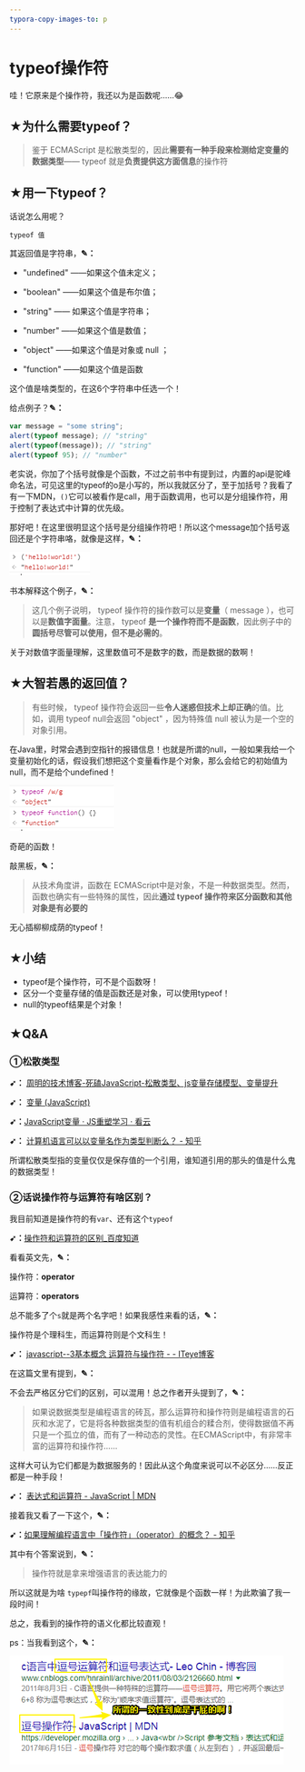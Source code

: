 ```yaml
---
typora-copy-images-to: p
---
```


# typeof操作符

哇！它原来是个操作符，我还以为是函数呢……:joy:

## ★为什么需要typeof？

> 鉴于 ECMAScript 是松散类型的，因此**需要有一种手段来检测给定变量的数据类型**—— typeof 就是**负责提供这方面信息**的操作符

## ★用一下typeof？

话说怎么用呢？

`typeof 值`

其返回值是字符串，**✎：**

- "undefined" ——如果这个值未定义；

- "boolean" ——如果这个值是布尔值；

- "string" —— 如果这个值是字符串；
- "number" ——如果这个值是数值；

- "object" ——如果这个值是对象或 null ；
- "function" ——如果这个值是函数

这个值是啥类型的，在这6个字符串中任选一个！

给点例子？**✎：**

```js
var message = "some string";
alert(typeof message); // "string"
alert(typeof(message)); // "string"
alert(typeof 95); // "number"
```

老实说，你加了个括号就像是个函数，不过之前书中有提到过，内置的api是驼峰命名法，可见这里的typeof的o是小写的，所以我就区分了，至于加括号？我看了有一下MDN，`()`它可以被看作是call，用于函数调用，也可以是分组操作符，用于控制了表达式中计算的优先级。

那好吧！在这里很明显这个括号是分组操作符吧！所以这个message加个括号返回还是个字符串咯，就像是这样，**✎：**

![1536254423503](p/1536254423503.png)

书本解释这个例子，**✎：**

> 这几个例子说明， typeof 操作符的操作数可以是**变量**（ message ），也可以是**数值字面量**。注意，
> typeof **是一个操作符而不是函数**，因此例子中的**圆括号尽管可以使用，但不是必需的**。

关于对数值字面量理解，这里数值可不是数字的数，而是数据的数啊！

## ★大智若愚的返回值？

> 有些时候， typeof 操作符会返回一些**令人迷惑但技术上却正确**的值。比如，调用 typeof null会返回 "object" ，因为特殊值 null 被认为是一个空的对象引用。

在Java里，时常会遇到空指针的报错信息！也就是所谓的null，一般如果我给一个变量初始化的话，假设我们想把这个变量看作是个对象，那么会给它的初始值为null，而不是给个undefined！

![1536254936626](p/1536254936626.png)

奇葩的函数！

敲黑板，**✎：**

> 从技术角度讲，函数在 ECMAScript中是对象，不是一种数据类型。然而，函数也确实有一些特殊的属性，因此**通过 typeof 操作符来区分函数和其他对象是有必要的**

无心插柳柳成荫的typeof！

## ★小结

- typeof是个操作符，可不是个函数呀！
- 区分一个变量存储的值是函数还是对象，可以使用typeof！
- null的typeof结果是个对象！

## ★Q&A

### ①松散类型

**➹：** [周明的技术博客-死磕JavaScript-松散类型、js变量存储模型、变量提升](https://zhoum1118.github.io/javascript/2017/05/12/%E6%9D%BE%E6%95%A3%E7%B1%BB%E5%9E%8B-js%E5%8F%98%E9%87%8F%E5%AD%98%E5%82%A8%E6%A8%A1%E5%9E%8B-%E5%8F%98%E9%87%8F%E6%8F%90%E5%8D%87.html)

**➹：** [变量 (JavaScript)](https://msdn.microsoft.com/zh-cn/library/67defydd(v=vs.94).aspx)

**➹：**[JavaScript变量 · JS重塑学习 · 看云](https://www.kancloud.cn/digest/liao-js/149458)

**➹：** [计算机语言可以以变量名作为类型判断么？ - 知乎](https://www.zhihu.com/question/40873269)

所谓松散类型指的变量仅仅是保存值的一个引用，谁知道引用的那头的值是什么鬼的数据类型！

### ②话说操作符与运算符有啥区别？

我目前知道是操作符的有`var`、还有这个`typeof`

**➹：**[操作符和运算符的区别_百度知道](https://zhidao.baidu.com/question/297794878.html)

看看英文先，**✎：**

操作符：**operator**

运算符：**operators**

总不能多了个`s`就是两个名字吧！如果我感性来看的话，**✎：**

操作符是个理科生，而运算符则是个文科生！

**➹：** [javascript--3基本概念 运算符与操作符 - - ITeye博客](http://zhyp29.iteye.com/blog/2303924)

在这篇文里有提到，**✎：**

不会去严格区分它们的区别，可以混用！总之作者开头提到了，**✎：**

> 如果说数据类型是编程语言的砖瓦，那么运算符和操作符则是编程语言的石灰和水泥了，它是将各种数据类型的值有机组合的糅合剂，使得数据值不再只是一个孤立的值，而有了一种动态的灵性。在ECMAScript中，有非常丰富的运算符和操作符……

这样大可认为它们都是为数据服务的！因此从这个角度来说可以不必区分……反正都是一种手段！

**➹：** [表达式和运算符 - JavaScript | MDN](https://developer.mozilla.org/zh-CN/docs/Web/JavaScript/Guide/Expressions_and_Operators)

接着我又看了一下这个，**✎：**

**➹：**[如果理解编程语言中「操作符」（operator）的概念？ - 知乎](https://www.zhihu.com/question/34670236)

其中有个答案说到，**✎：**

>  操作符就是拿来增强语言的表达能力的

所以这就是为啥 `typepf`叫操作符的缘故，它就像是个函数一样！为此欺骗了我一段时间！

总之，我看到的操作符的语义化都比较直观！

ps：当我看到这个，**✎：**

![1536253517556](p/1536253517556.png)

